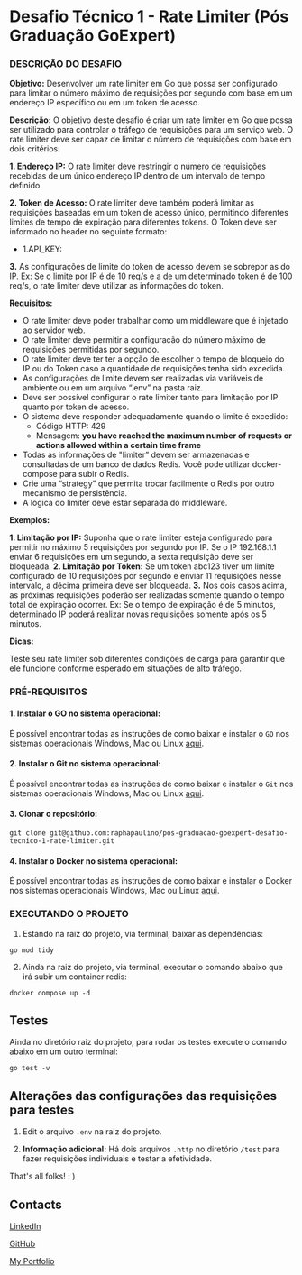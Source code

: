# Desafio Técnico 1 - Rate Limiter (Pós Graduação GoExpert)

### DESCRIÇÃO DO DESAFIO

**Objetivo:** Desenvolver um rate limiter em Go que possa ser configurado para limitar o número máximo de requisições por segundo com base em um endereço IP específico ou em um token de acesso.

**Descrição:** O objetivo deste desafio é criar um rate limiter em Go que possa ser utilizado para controlar o tráfego de requisições para um serviço web. O rate limiter deve ser capaz de limitar o número de requisições com base em dois critérios:

**1. Endereço IP:** O rate limiter deve restringir o número de requisições recebidas de um único endereço IP dentro de um intervalo de tempo definido.

**2. Token de Acesso:** O rate limiter deve também poderá limitar as requisições baseadas em um token de acesso único, permitindo diferentes limites de tempo de expiração para diferentes tokens. O Token deve ser informado no header no seguinte formato:
   - 1.API_KEY: <TOKEN>

**3.** As configurações de limite do token de acesso devem se sobrepor as do IP. Ex: Se o limite por IP é de 10 req/s e a de um determinado token é de 100 req/s, o rate limiter deve utilizar as informações do token.

**Requisitos:**

- O rate limiter deve poder trabalhar como um middleware que é injetado ao servidor web.
- O rate limiter deve permitir a configuração do número máximo de requisições permitidas por segundo.
- O rate limiter deve ter ter a opção de escolher o tempo de bloqueio do IP ou do Token caso a quantidade de requisições tenha sido excedida.
- As configurações de limite devem ser realizadas via variáveis de ambiente ou em um arquivo “.env” na pasta raiz.
- Deve ser possível configurar o rate limiter tanto para limitação por IP quanto por token de acesso.
- O sistema deve responder adequadamente quando o limite é excedido:
  - Código HTTP: 429
  - Mensagem: **you have reached the maximum number of requests or actions allowed within a certain time frame**
- Todas as informações de "limiter” devem ser armazenadas e consultadas de um banco de dados Redis. Você pode utilizar docker-compose para subir o Redis.
- Crie uma “strategy” que permita trocar facilmente o Redis por outro mecanismo de persistência.
- A lógica do limiter deve estar separada do middleware.

**Exemplos:**

**1. Limitação por IP:** Suponha que o rate limiter esteja configurado para permitir no máximo 5 requisições por segundo por IP. Se o IP 192.168.1.1 enviar 6 requisições em um segundo, a sexta requisição deve ser bloqueada.
**2. Limitação por Token:** Se um token abc123 tiver um limite configurado de 10 requisições por segundo e enviar 11 requisições nesse intervalo, a décima primeira deve ser bloqueada.
**3.** Nos dois casos acima, as próximas requisições poderão ser realizadas somente quando o tempo total de expiração ocorrer. Ex: Se o tempo de expiração é de 5 minutos, determinado IP poderá realizar novas requisições somente após os 5 minutos.

**Dicas:**

Teste seu rate limiter sob diferentes condições de carga para garantir que ele funcione conforme esperado em situações de alto tráfego.

### PRÉ-REQUISITOS

#### 1. Instalar o GO no sistema operacional:

É possível encontrar todas as instruções de como baixar e instalar o `GO` nos sistemas operacionais Windows, Mac ou Linux [aqui](https://go.dev/doc/install).

#### 2. Instalar o Git no sistema operacional:

É possível encontrar todas as instruções de como baixar e instalar o `Git` nos sistemas operacionais Windows, Mac ou Linux [aqui](https://www.git-scm.com/downloads).

#### 3. Clonar o repositório:

```
git clone git@github.com:raphapaulino/pos-graduacao-goexpert-desafio-tecnico-1-rate-limiter.git
```

#### 4. Instalar o Docker no sistema operacional:

É possível encontrar todas as instruções de como baixar e instalar o Docker nos sistemas operacionais Windows, Mac ou Linux [aqui](https://docs.docker.com/engine/install/).

### EXECUTANDO O PROJETO

1. Estando na raiz do projeto, via terminal, baixar as dependências:

```
go mod tidy
```

2. Ainda na raiz do projeto, via terminal, executar o comando abaixo que irá subir um container redis:

```
docker compose up -d
```

## Testes

Ainda no diretório raiz do projeto, para rodar os testes execute o comando abaixo em um outro terminal:

```
go test -v
```

## Alterações das configurações das requisições para testes

1. Edit o arquivo `.env` na raiz do projeto.

2. **Informação adicional:** Há dois arquivos `.http` no diretório `/test` para fazer requisições individuais e testar a efetividade.


That's all folks! : )


## Contacts

[LinkedIn](https://www.linkedin.com/in/raphaelalvespaulino/)

[GitHub](https://github.com/raphapaulino/)

[My Portfolio](https://www.raphaelpaulino.com.br/)
